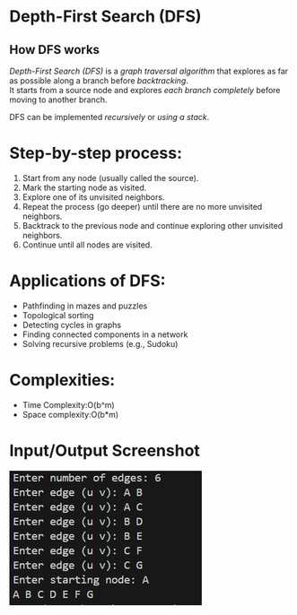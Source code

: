 # Depth-First Search (DFS)

##  How DFS works

*Depth-First Search (DFS)* is a *graph traversal algorithm* that explores as far as possible along a branch before *backtracking*.  
It starts from a source node and explores *each branch completely* before moving to another branch.

DFS can be implemented *recursively* or *using a stack*.

# Step-by-step process:

1. Start from any node (usually called the source).
2. Mark the starting node as visited.
3. Explore one of its unvisited neighbors.
4. Repeat the process (go deeper) until there are no more unvisited neighbors.
5. Backtrack to the previous node and continue exploring other unvisited neighbors.
6. Continue until all nodes are visited.

# Applications of DFS:

- Pathfinding in mazes and puzzles
- Topological sorting
- Detecting cycles in graphs
- Finding connected components in a network
- Solving recursive problems (e.g., Sudoku)

# Complexities:
- Time Complexity:O(b^m)
- Space complexity:O(b*m)

# Input/Output Screenshot

![ Input_Output_Screenshot](https://github.com/Jeba-02/AI/blob/main/Algorithm%20Implementation/Algorithm_Implementation/DFS/Screenshot%20.png)
